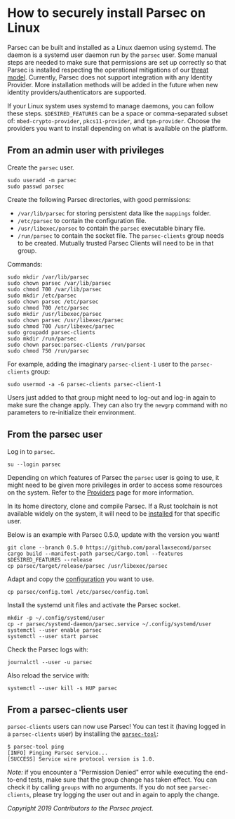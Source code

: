 # How to securely install Parsec on Linux

Parsec can be built and installed as a Linux daemon using systemd. The daemon is a systemd user
daemon run by the `parsec` user. Some manual steps are needed to make sure that permissions are set
up correctly so that Parsec is installed respecting the operational mitigations of our [threat
model](../parsec_security/parsec_threat_model/threat_model.md). Currently, Parsec does not support
integration with any Identity Provider. More installation methods will be added in the future when
new identity providers/authenticators are supported.

If your Linux system uses systemd to manage daemons, you can follow these steps. `$DESIRED_FEATURES`
can be a space or comma-separated subset of: `mbed-crypto-provider`, `pkcs11-provider`, and
`tpm-provider`. Choose the providers you want to install depending on what is available on the
platform.

## From an admin user with privileges

Create the `parsec` user.

```
sudo useradd -m parsec
sudo passwd parsec
```

Create the following Parsec directories, with good permissions:

- `/var/lib/parsec` for storing persistent data like the `mappings` folder.
- `/etc/parsec` to contain the configuration file.
- `/usr/libexec/parsec` to contain the `parsec` executable binary file.
- `/run/parsec` to contain the socket file. The `parsec-clients` group needs to be created. Mutually
   trusted Parsec Clients will need to be in that group.

Commands:

```
sudo mkdir /var/lib/parsec
sudo chown parsec /var/lib/parsec
sudo chmod 700 /var/lib/parsec
sudo mkdir /etc/parsec
sudo chown parsec /etc/parsec
sudo chmod 700 /etc/parsec
sudo mkdir /usr/libexec/parsec
sudo chown parsec /usr/libexec/parsec
sudo chmod 700 /usr/libexec/parsec
sudo groupadd parsec-clients
sudo mkdir /run/parsec
sudo chown parsec:parsec-clients /run/parsec
sudo chmod 750 /run/parsec
```

For example, adding the imaginary `parsec-client-1` user to the `parsec-clients` group:

```
sudo usermod -a -G parsec-clients parsec-client-1
```

Users just added to that group might need to log-out and log-in again to make sure the change apply.
They can also try the `newgrp` command with no parameters to re-initialize their environment.

## From the parsec user

Log in to `parsec`.

```
su --login parsec
```

Depending on which features of Parsec the `parsec` user is going to use, it might need to be given
more privileges in order to access some resources on the system. Refer to the
[Providers](providers.md) page for more information.

In its home directory, clone and compile Parsec. If a Rust toolchain is not available widely on the
system, it will need to be [installed](https://www.rust-lang.org/tools/install) for that specific
user.

Below is an example with Parsec 0.5.0, update with the version you want!

```
git clone --branch 0.5.0 https://github.com/parallaxsecond/parsec
cargo build --manifest-path parsec/Cargo.toml --features $DESIRED_FEATURES --release
cp parsec/target/release/parsec /usr/libexec/parsec
```

Adapt and copy the [configuration](configuration.md) you want to use.

```
cp parsec/config.toml /etc/parsec/config.toml
```

Install the systemd unit files and activate the Parsec socket.

```
mkdir -p ~/.config/systemd/user
cp -r parsec/systemd-daemon/parsec.service ~/.config/systemd/user
systemctl --user enable parsec
systemctl --user start parsec
```

Check the Parsec logs with:

```
journalctl --user -u parsec
```

Also reload the service with:

```
systemctl --user kill -s HUP parsec
```

## From a parsec-clients user

`parsec-clients` users can now use Parsec! You can test it (having logged in a `parsec-clients`
user) by installing the [`parsec-tool`](https://github.com/parallaxsecond/parsec-tool):

```
$ parsec-tool ping
[INFO] Pinging Parsec service...
[SUCCESS] Service wire protocol version is 1.0.
```

*Note:* if you encounter a "Permission Denied" error while executing the end-to-end tests, make sure
that the group change has taken effect. You can check it by calling `groups` with no arguments. If
you do not see `parsec-clients`, please try logging the user out and in again to apply the change.

*Copyright 2019 Contributors to the Parsec project.*
